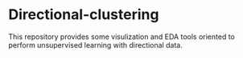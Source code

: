 # Directional-clustering

This repository provides some visulization and EDA tools oriented to perform unsupervised learning with directional data.



